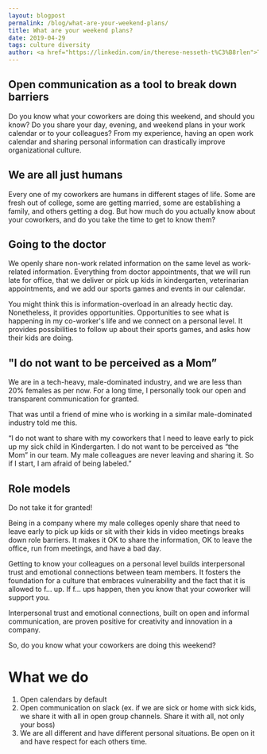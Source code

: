 ```yaml
---
layout: blogpost
permalink: /blog/what-are-your-weekend-plans/
title: What are your weekend plans?
date: 2019-04-29
tags: culture diversity
author: <a href="https://linkedin.com/in/therese-nesseth-t%C3%B8rlen">Therese Nesseth Tørlen</a>
---
```


## Open communication as a tool to break down barriers
 
Do you know what your coworkers are doing this weekend, and should you know? Do you share your day, evening, and weekend plans in your work calendar or to your colleagues? From my experience, having an open work calendar and sharing personal information can drastically improve organizational culture.  

## We are all just humans  
Every one of my coworkers are humans in different stages of life. Some are fresh out of college, some are getting married, some are establishing a family, and others getting a dog. But how much do you actually know about your coworkers, and do you take the time to get to know them? 

## Going to the doctor
We openly share non-work related information on the same level as work-related information. Everything from doctor appointments, that we will run late for office, that we deliver or pick up kids in kindergarten, veterinarian appointments, and we add our sports games and events in our calendar. 

You might think this is information-overload in an already hectic day. Nonetheless, it provides opportunities. Opportunities to see what is happening in my co-worker's life and we connect on a personal level. It provides possibilities to follow up about their sports games, and asks how their kids are doing. 

## "I do not want to be perceived as a Mom”
We are in a tech-heavy, male-dominated industry, and we are less than 20% females as per now. For a long time, I personally took our open and transparent communication for granted. 

That was until a friend of mine who is working in a similar male-dominated industry told me this. 
 
“I do not want to share with my coworkers that I need to leave early to pick up my sick child in Kindergarten. I do not want to be perceived as “the Mom” in our team. My male colleagues are never leaving and sharing it. So if I start, I am afraid of being labeled.” 

## Role models 
Do not take it for granted! 

Being in a company where my male colleges openly share that need to leave early to pick up kids or sit with their kids in video meetings breaks down role barriers. It makes it OK to share the information, OK to leave the office, run from meetings, and have a bad day. 

Getting to know your colleagues on a personal level builds interpersonal trust and emotional connections between team members. It fosters the foundation for a culture that embraces vulnerability and the fact that it is allowed to f… up. If f… ups happen, then you know that your coworker will support you. 

Interpersonal trust and emotional connections, built on open and informal communication, are proven positive for creativity and innovation in a company. 

So, do you know what your coworkers are doing this weekend? 

# What we do 
1. Open calendars by default
2. Open communication on slack (ex. if we are sick or home with sick kids, we share it with all in open group channels. Share it with all, not only your boss)
3. We are all different and have different personal situations. Be open on it and have respect for each others time. 
